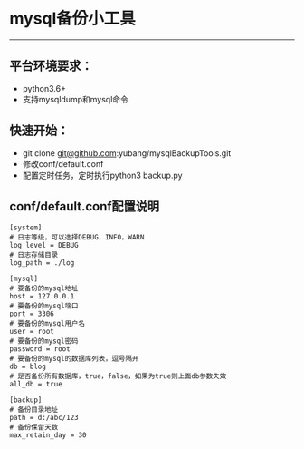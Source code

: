 # mysql备份小工具
* * * * *

## 平台环境要求：
* python3.6+
* 支持mysqldump和mysql命令

## 快速开始：
* git clone git@github.com:yubang/mysqlBackupTools.git
* 修改conf/default.conf
* 配置定时任务，定时执行python3 backup.py

## conf/default.conf配置说明

```
[system]
# 日志等级，可以选择DEBUG，INFO，WARN
log_level = DEBUG
# 日志存储目录
log_path = ./log

[mysql]
# 要备份的mysql地址
host = 127.0.0.1
# 要备份的mysql端口
port = 3306
# 要备份的mysql用户名
user = root
# 要备份的mysql密码
password = root
# 要备份的mysql的数据库列表，逗号隔开
db = blog
# 是否备份所有数据库，true，false，如果为true则上面db参数失效
all_db = true

[backup]
# 备份目录地址
path = d:/abc/123
# 备份保留天数
max_retain_day = 30
```

